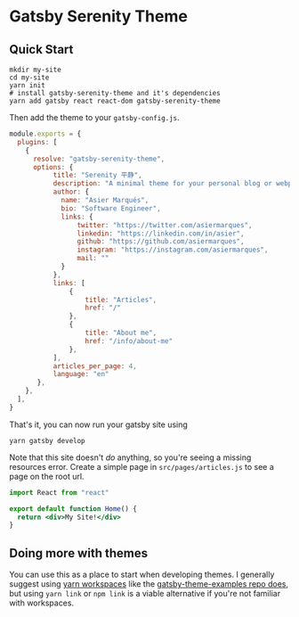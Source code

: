 # Gatsby Serenity Theme

## Quick Start

```shell
mkdir my-site
cd my-site
yarn init
# install gatsby-serenity-theme and it's dependencies
yarn add gatsby react react-dom gatsby-serenity-theme
```

Then add the theme to your `gatsby-config.js`. 

```javascript
module.exports = {
  plugins: [
    {
      resolve: "gatsby-serenity-theme",
      options: {
           title: "Serenity 平静",
           description: "A minimal theme for your personal blog or webpage",
           author: {
             name: "Asier Marqués",
             bio: "Software Engineer",
             links: {
                 twitter: "https://twitter.com/asiermarques",
                 linkedin: "https://linkedin.com/in/asier",
                 github: "https://github.com/asiermarques",
                 instagram: "https://instagram.com/asiermarques",
                 mail: ""
             }
           },
           links: [
               {
                   title: "Articles",
                   href: "/"
               },
               {
                   title: "About me",
                   href: "/info/about-me"
               },
           ],
           articles_per_page: 4,
           language: "en"
       },
    },
  ],
}
```

That's it, you can now run your gatsby site using

```shell
yarn gatsby develop
```

Note that this site doesn't _do_ anything, so you're seeing a missing
resources error. Create a simple page in `src/pages/articles.js` to see a
page on the root url.

```jsx
import React from "react"

export default function Home() {
  return <div>My Site!</div>
}
```

## Doing more with themes

You can use this as a place to start when developing themes. I
generally suggest using [yarn
workspaces](https://yarnpkg.com/lang/en/docs/workspaces/) like the
[gatsby-theme-examples repo
does](https://github.com/ChristopherBiscardi/gatsby-theme-examples),
but using `yarn link` or `npm link` is a viable alternative if you're
not familiar with workspaces.
